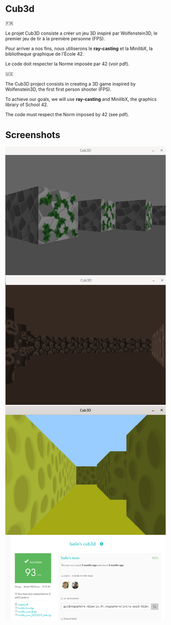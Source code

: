 # Cub3d

🇫🇷

Le projet Cub3D consiste a créer un jeu 3D inspiré par Wolfenstein3D, le premier jeu de tir à la première personne (FPS).

Pour arriver a nos fins, nous utiliserons le __ray-casting__ et la MinilibX, la bibliotheque graphique de l'École 42.

Le code doit respecter la Norme imposée par 42 (voir pdf).

🇺🇸

The Cub3D project consists in creating a 3D game inspired by Wolfenstein3D, the first first person shooter (FPS).

To achieve our goals, we will use __ray-casting__ and MinilibX, the graphics library of School 42.

The code must respect the Norm imposed by 42 (see pdf).

# Screenshots

![DungeonMap](dungeon.png)
![SadFaceMap](sad_face.png)
![CheeseMazeMap](cheese.png)
![Rating](rating.png)

